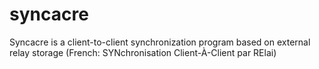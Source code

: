 # syncacre
Syncacre is a client-to-client synchronization program based on external relay storage (French: SYNchronisation Client-À-Client par RElai)

